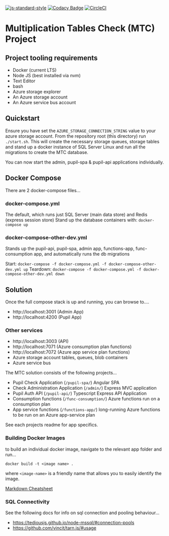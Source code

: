 [![js-standard-style](https://img.shields.io/badge/code%20style-standard-brightgreen.svg)](http://standardjs.com)
[![Codacy Badge](https://api.codacy.com/project/badge/Grade/9f1ef3308c8c407284322926f501d537)](https://www.codacy.com/app/js_4/MTC?utm_source=github.com&amp;utm_medium=referral&amp;utm_content=DFEAGILEDEVOPS/MTC&amp;utm_campaign=Badge_Grade)
[![CircleCI](https://circleci.com/gh/DFEAGILEDEVOPS/MTC.svg?style=svg)](https://circleci.com/gh/DFEAGILEDEVOPS/MTC)

# Multiplication Tables Check (MTC) Project

## Project tooling requirements

- Docker (current LTS)
- Node JS (best installed via nvm)
- Text Editor
- bash
- Azure storage explorer
- An Azure storage account
- An Azure service bus account

## Quickstart

Ensure you have set the `AZURE_STORAGE_CONNECTION_STRING` value to your azure storage account.
From the repository root (this directory) run `./start.sh`.  This will create the necessary storage queues, storage tables and stand up a docker instance of SQL Server Linux and run all the migrations to create the MTC database.

You can now start the admin, pupil-spa & pupil-api applications individually.

## Docker Compose

There are 2 docker-compose files...

### docker-compose.yml
The default, which runs just SQL Server (main data store) and Redis (express session store)
Stand up the database containers with: `docker-compose up`

### docker-compose-other-dev.yml
Stands up the pupil-api, pupil-spa, admin app, functions-app, func-consumption app, and automatically runs the db migrations

Start: `docker-compose -f docker-compose.yml -f docker-compose-other-dev.yml up`
Teardown: `docker-compose -f docker-compose.yml -f docker-compose-other-dev.yml down`

## Solution

Once the full compose stack is up and running, you can browse to....

* http://localhost:3001 (Admin App)
* http://localhost:4200 (Pupil App)

### Other services
* http://localhost:3003 (API)
* http://localhost:7071 (Azure consumption plan functions)
* http://localhost:7072 (Azure app service plan functions)
* Azure storage account tables, queues, blob containers
* Azure service bus

The MTC solution consists of the following projects...

- Pupil Check Application (`/pupil-spa/`) Angular SPA
- Check Administration Application (`/admin/`) Express MVC application
- Pupil Auth API (`/pupil-api/`) Typescript Express API Application
- Consumption functions (`/func-consumption/`) Azure functions run on a consumption plan
- App service functions (`/functions-app/`) long-running Azure functions to be run on an Azure app-service plan

See each projects readme for app specifics.

### Building Docker Images

to build an individual docker image, navigate to the relevant app folder and run...

`docker build -t <image name> .`

where `<image-name>` is a friendly name that allows you to easily identify the image.

[Markdown Cheatsheet](https://github.com/adam-p/markdown-here/wiki/Markdown-Cheatsheet)

### SQL Connectivity

See the following docs for info on sql connection and pooling behaviour...
- https://tediousjs.github.io/node-mssql/#connection-pools
- https://github.com/vincit/tarn.js/#usage
